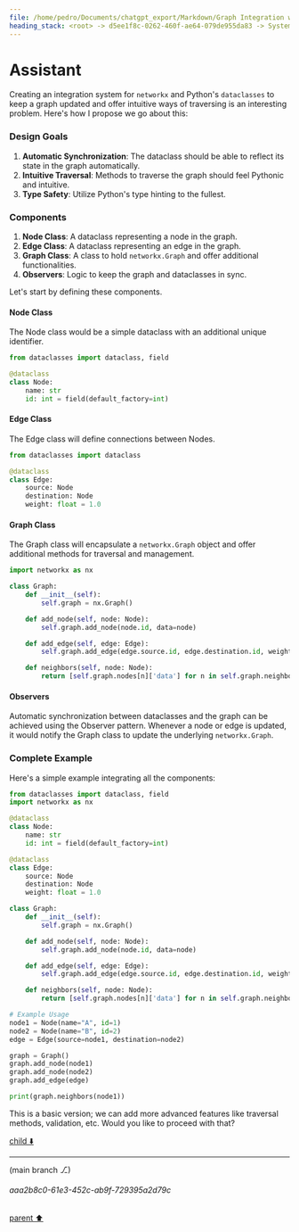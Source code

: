 ```yaml
---
file: /home/pedro/Documents/chatgpt_export/Markdown/Graph Integration with Dataclasses.md
heading_stack: <root> -> d5ee1f8c-0262-460f-ae64-079de955da83 -> System -> 4df2c66a-be68-4ed7-939e-5244c07c0394 -> System -> aaa29239-053e-4660-afbe-53e2c8bdaf73 -> User -> 68e1c43a-7d95-419f-8a58-ed77216df416 -> Assistant
---
```

# Assistant

Creating an integration system for `networkx` and Python's `dataclasses` to keep a graph updated and offer intuitive ways of traversing is an interesting problem. Here's how I propose we go about this:

### Design Goals
1. **Automatic Synchronization**: The dataclass should be able to reflect its state in the graph automatically.
2. **Intuitive Traversal**: Methods to traverse the graph should feel Pythonic and intuitive.
3. **Type Safety**: Utilize Python's type hinting to the fullest.

### Components
1. **Node Class**: A dataclass representing a node in the graph.
2. **Edge Class**: A dataclass representing an edge in the graph.
3. **Graph Class**: A class to hold `networkx.Graph` and offer additional functionalities.
4. **Observers**: Logic to keep the graph and dataclasses in sync.

Let's start by defining these components.

#### Node Class
The Node class would be a simple dataclass with an additional unique identifier.

```python
from dataclasses import dataclass, field

@dataclass
class Node:
    name: str
    id: int = field(default_factory=int)
```

#### Edge Class
The Edge class will define connections between Nodes.

```python
from dataclasses import dataclass

@dataclass
class Edge:
    source: Node
    destination: Node
    weight: float = 1.0
```

#### Graph Class
The Graph class will encapsulate a `networkx.Graph` object and offer additional methods for traversal and management.

```python
import networkx as nx

class Graph:
    def __init__(self):
        self.graph = nx.Graph()

    def add_node(self, node: Node):
        self.graph.add_node(node.id, data=node)

    def add_edge(self, edge: Edge):
        self.graph.add_edge(edge.source.id, edge.destination.id, weight=edge.weight)

    def neighbors(self, node: Node):
        return [self.graph.nodes[n]['data'] for n in self.graph.neighbors(node.id)]
```

#### Observers
Automatic synchronization between dataclasses and the graph can be achieved using the Observer pattern. Whenever a node or edge is updated, it would notify the Graph class to update the underlying `networkx.Graph`.

### Complete Example

Here's a simple example integrating all the components:

```python
from dataclasses import dataclass, field
import networkx as nx

@dataclass
class Node:
    name: str
    id: int = field(default_factory=int)

@dataclass
class Edge:
    source: Node
    destination: Node
    weight: float = 1.0

class Graph:
    def __init__(self):
        self.graph = nx.Graph()

    def add_node(self, node: Node):
        self.graph.add_node(node.id, data=node)

    def add_edge(self, edge: Edge):
        self.graph.add_edge(edge.source.id, edge.destination.id, weight=edge.weight)

    def neighbors(self, node: Node):
        return [self.graph.nodes[n]['data'] for n in self.graph.neighbors(node.id)]

# Example Usage
node1 = Node(name="A", id=1)
node2 = Node(name="B", id=2)
edge = Edge(source=node1, destination=node2)

graph = Graph()
graph.add_node(node1)
graph.add_node(node2)
graph.add_edge(edge)

print(graph.neighbors(node1))
```

This is a basic version; we can add more advanced features like traversal methods, validation, etc. Would you like to proceed with that?

[child ⬇️](#aaa2b8c0-61e3-452c-ab9f-729395a2d79c)

---

(main branch ⎇)
###### aaa2b8c0-61e3-452c-ab9f-729395a2d79c
[parent ⬆️](#68e1c43a-7d95-419f-8a58-ed77216df416)
